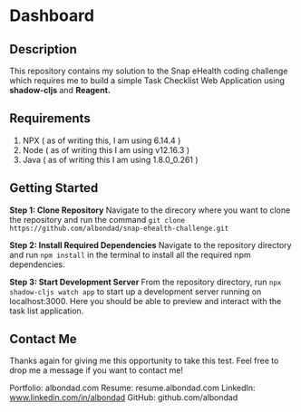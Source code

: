 # Dashboard

## Description
This repository contains my solution to the Snap eHealth coding challenge which requires me to build a simple Task Checklist Web Application using **shadow-cljs** and **Reagent.**

## Requirements
1. NPX ( as of writing this, I am using 6.14.4 )
2. Node ( as of writing this I am using v12.16.3 )
3. Java ( as of writing this I am using 1.8.0_0.261 )

## Getting Started
**Step 1:  Clone Repository**
Navigate to the direcory where you want to clone the repository and run the command `git clone https://github.com/albondad/snap-ehealth-challenge.git`

**Step 2:  Install Required Dependencies**
Navigate to the repository directory and run `npm install` in the terminal to install all the required npm dependencies.

**Step 3: Start Development Server**
From the repository directory, run `npx shadow-cljs watch app` to start up a development server running on localhost:3000. Here you should be able to preview and interact with the task list application.


## Contact Me
Thanks again for giving me this opportunity to take this test. Feel free to drop me a message if you want to contact me!

Portfolio: albondad.com
Resume: resume.albondad.com
LinkedIn: www.linkedin.com/in/albondad
GitHub: github.com/albondad




	